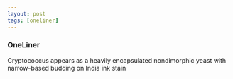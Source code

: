 ```yaml
---
layout: post
tags: [oneliner]
---
```



### OneLiner

Cryptococcus appears as a heavily encapsulated nondimorphic yeast with narrow-based budding on India ink stain

